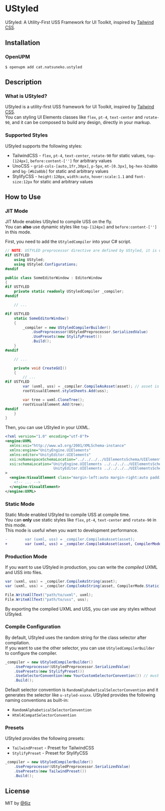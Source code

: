 # UStyled

UStyled: A Utility-First USS Framework for UI Toolkit, inspired by [Tailwind CSS](https://tailwindcss.com/).

## Installation

### OpenUPM

```
$ openupm add cat.natsuneko.ustyled
```

## Description

### What is UStyled?

UStyled is a utility-first USS framework for UI Toolkit, inspired by [Tailwind CSS](https://tailwindcss.com/).  
You can styling UI Elements classes like `flex`, `pt-4`, `text-center` and `rotate-90`, and it can be composed to build any design, directly in your markup.

### Supported Styles

UStyled supports the following styles:

- TailwindCSS - `flex`, `pt-4`, `text-center`, `rotate-90` for static values, `top-[124px]`, `before:content-['']` for arbitrary values
- UnoCSS - `grid-cols-[auto,1fr,30px]`, `p-5px`, `mt-[0.3px]`, `bg-hex-b2a8bb` and `bg-[#b2a8bb]` for static and arbitrary values
- StylifyCSS - `height:120px`, `width:auto`, `hover:scale:1.1` and `font-size:12px` for static and arbitrary values

## How to Use

### JIT Mode

JIT Mode enables UStyled to compile USS on the fly.  
You can **also** use dynamic styles like `top-[124px]` and `before:content-['']` in this mode.

First, you need to add the `UStyledCompiler` into your C# script.

```csharp
// NOTE: USTYLED preprocessor directive are defined by UStyled, it is useful to avoid compile error when you distribute your project to others.
#if USTYLED
    using UStyled;
    using UStyled.Configurations;
#endif

public class SomeEditorWindow : EditorWindow
{
#if USTYLED
    private static readonly UStyledCompiler _compiler;
#endif

    // ...

#if USTYLED
    static SomeEditorWindow()
    {
        _compiler = new UStyledCompilerBuilder()
            .UsePreprocessor(UStyledPreprocessor.SerializedValue)
            .UsePresets(new StylifyPreset())
            .Build();
    }
#endif

    // ...

    private void CreateGUI()
    {
        // ...
#if USTYLED
        var (uxml, uss) = _compiler.CompileAsAsset(asset); // asset is VisualTreeAsset
        rootVisualElement.styleSheets.Add(uss);

        var tree = uxml.CloneTree();
        rootVisualElement.Add(tree);
#endif
    }
}
```

Then, you can use UStyled in your UXML.

```xml
<?xml version="1.0" encoding="utf-8"?>
<engine:UXML
  xmlns:xsi="http://www.w3.org/2001/XMLSchema-instance"
  xmlns:engine="UnityEngine.UIElements"
  xmlns:editor="UnityEditor.UIElements"
  xsi:noNamespaceSchemaLocation="../../../../UIElementsSchema/UIElements.xsd"
  xsi:schemaLocation="UnityEngine.UIElements ../../../../UIElementsSchema/UnityEngine.UIElements.xsd
                      UnityEditor.UIElements ../../../../UIElementsSchema/UnityEditor.UIElements.xsd"
>
  <engine:VisualElement class="margin-left:auto margin-right:auto padding-left:16px padding-right:16px padding-top:8px padding-bottom:8px width:100%">
    <!-- ... -->
  </engine:VisualElement>
</engine:UXML>
```

### Static Mode

Static Mode enabled UStyled to compile USS at compile time.  
You can **only** use static styles like `flex`, `pt-4`, `text-center` and `rotate-90` in this mode.  
This mode is useful when you want to development performance.

```diff
-        var (uxml, uss) = _compiler.CompileAsAsset(asset);
+        var (uxml, uss) = _compiler.CompileAsAsset(asset, CompilerMode.Static);
```

### Production Mode

If you want to use UStyled in production, you can write the _compiled_ UXML and USS into files.

```csharp
var (uxml, uss) = _compiler.CompileAsString(asset);                      // JIT Mode
var (uxml, uss) = _compiler.CompileAsString(asset, CompilerMode.Static); // Static Mode

File.WriteAllText("path/to/uxml", uxml);
File.WriteAllText("path/to/uss", uss);
```

By exporting the compiled UXML and USS, you can use any styles without UStyled.

### Compile Configuration

By default, UStyled uses the random string for the class selector after compilation.  
If you want to use the other selector, you can use `UStyledCompilerBuilder` to configure the compiler.

```csharp
_compiler = new UStyledCompilerBuilder()
    .UsePreprocessor(UStyledPreprocessor.SerializedValue)
    .UsePresets(new StylifyPreset())
    .UseSelectorConvention(new YourCustomSelectorConvention()) // must implement IUStyledSelectorConvention interface
    .Build();
```

Default selector convention is `RandomAlphabeticalSelectorConvention` and it generates the selector like `u-styled-xxxxx`.
UStyled provides the following naming conventions as built-in:

- `RandomAlphabeticalSelectorConvention`
- `Html4CompatSelectorConvention`

### Presets

UStyled provides the following presets:

- `TailwindPreset` - Preset for TailwindCSS
- `StylifyPreset` - Preset for StylifyCSS

```csharp
_compiler = new UStyledCompilerBuilder()
    .UsePreprocessor(UStyledPreprocessor.SerializedValue)
    .UsePresets(new TailwindPreset())
    .Build();
```

## License

MIT by [@6jz](https://twitter.com/6jz)
